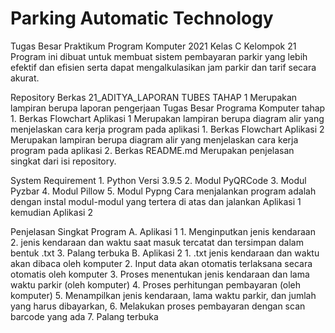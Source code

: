 # Parking Automatic Technology
Tugas Besar Praktikum Program Komputer 2021 Kelas C Kelompok 21
Program ini dibuat untuk membuat sistem pembayaran parkir yang lebih efektif dan efisien serta dapat mengalkulasikan
jam parkir dan tarif secara akurat.

Repository
Berkas 21_ADITYA_LAPORAN TUBES TAHAP 1
    Merupakan lampiran berupa laporan pengerjaan Tugas Besar Programa Komputer tahap 1.
Berkas Flowchart Aplikasi 1
    Merupakan lampiran berupa diagram alir yang menjelaskan cara kerja program pada aplikasi 1.
Berkas Flowchart Aplikasi 2
    Merupakan lampiran berupa diagram alir yang menjelaskan cara kerja program pada aplikasi 2.
Berkas README.md
    Merupakan penjelasan singkat dari isi repository.

System Requirement
    1. Python Versi 3.9.5
    2. Modul PyQRCode
    3. Modul Pyzbar
    4. Modul Pillow
    5. Modul Pypng
    Cara menjalankan program adalah dengan instal modul-modul yang tertera di atas dan jalankan Aplikasi 1 kemudian 
    Aplikasi 2

Penjelasan Singkat Program
    A. Aplikasi 1
    1. Menginputkan jenis kendaraan
    2. jenis kendaraan dan waktu saat masuk tercatat dan tersimpan dalam bentuk .txt
    3. Palang terbuka
    B. Aplikasi 2
    1. .txt jenis kendaraan dan waktu akan dibaca oleh komputer
    2. Input data akan otomatis terlaksana secara otomatis oleh komputer
    3. Proses menentukan jenis kendaraan dan lama waktu parkir (oleh komputer)
    4. Proses perhitungan pembayaran (oleh komputer)
    5. Menampilkan jenis kendaraan, lama waktu parkir, dan jumlah yang harus dibayarkan,
    6. Melakukan proses pembayaran dengan scan barcode yang ada
    7. Palang terbuka
